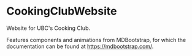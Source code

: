 # CookingClubWebsite
Website for UBC's Cooking Club.

Features components and animations from MDBootstrap, for which the documentation can be found at https://mdbootstrap.com/.
